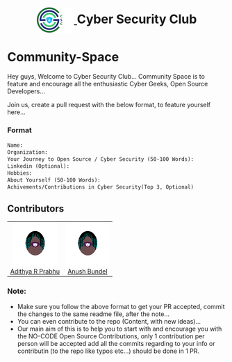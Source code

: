 <h1 align="center">
    <a href="https://github.com/CSYClubIIITK/ClubVault">
        <img src="https://github.com/CSYClubIIITK/ClubVault/blob/main/Logo.png" valign="middle" height="58" alt="CSY logo" />
    </a>
    <span valign="middle">
        Cyber Security Club
    </span>
</h1>

# Community-Space

Hey guys, Welcome to Cyber Security Club...
Community Space is to feature and encourage all the enthusiastic Cyber Geeks, Open Source Developers...

Join us, create a pull request with the below format, to feature yourself here...
### Format
```
Name:
Organization:
Your Journey to Open Source / Cyber Security (50-100 Words):
Linkedin (Optional):
Hobbies:
About Yourself (50-100 Words):
Achivements/Contributions in Cyber Security(Top 3, Optional)
```
## Contributors

<div style="margin: auto;">
<table style="border: none; border-collapse: collapse;">
  <tr>
    <td style="text-align: center;">
      <img src="./avatar.png" alt="Adithya R Prabhu" style="width: 100px; height: 100px;">
      <br>
      <a href = "./contributors/adithya.md">Adithya R Prabhu</a>
    </td>
    <td style="text-align: center;">
      <img src="./avatar.png" alt="Anush Bundel" style="width: 100px; height: 100px;">
      <br>
      <a href = "./contributors/Anush.md">Anush Bundel</a>
    </td>
  </tr>
</table>
</div>


### Note:
- Make sure you follow the above format to get your PR accepted, commit the changes to the same readme file, after the note...
- You can even contribute to the repo (Content, with new ideas)...
- Our main aim of this is to help you to start with and encourage you with the NO-CODE Open Source Contributions, only 1 contribution per person will be accepted add all the commits regarding to your info or contributin (to the repo like typos etc...) should be done in 1 PR.
